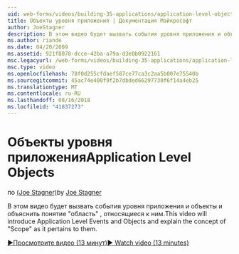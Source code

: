 ```yaml
---
uid: web-forms/videos/building-35-applications/application-level-objects
title: Объекты уровня приложения | Документация Майкрософт
author: JoeStagner
description: В этом видео будет вызвать события уровня приложения и объекты и объяснить понятие &quot;область&quot; , относящиеся к ним.
ms.author: riande
ms.date: 04/20/2009
ms.assetid: 921f8078-dcce-42ba-a79a-d3e0b0922161
msc.legacyurl: /web-forms/videos/building-35-applications/application-level-objects
msc.type: video
ms.openlocfilehash: 78f0d255cfdaef587ce77ca3c2aa5b007e75540b
ms.sourcegitcommit: 45ac74e400f9f2b7dbded66297730f6f14a4eb25
ms.translationtype: MT
ms.contentlocale: ru-RU
ms.lasthandoff: 08/16/2018
ms.locfileid: "41837273"
---
```

<a name="application-level-objects"></a><span data-ttu-id="1d1da-103">Объекты уровня приложения</span><span class="sxs-lookup"><span data-stu-id="1d1da-103">Application Level Objects</span></span>
====================
<span data-ttu-id="1d1da-104">по [(Joe Stagner)](https://github.com/JoeStagner)</span><span class="sxs-lookup"><span data-stu-id="1d1da-104">by [Joe Stagner](https://github.com/JoeStagner)</span></span>

<span data-ttu-id="1d1da-105">В этом видео будет вызвать события уровня приложения и объекты и объяснить понятие &quot;область&quot; , относящиеся к ним.</span><span class="sxs-lookup"><span data-stu-id="1d1da-105">This video will introduce Application Level Events and Objects and explain the concept of &quot;Scope&quot; as it pertains to them.</span></span>

[<span data-ttu-id="1d1da-106">&#9654;Просмотрите видео (13 минут)</span><span class="sxs-lookup"><span data-stu-id="1d1da-106">&#9654; Watch video (13 minutes)</span></span>](https://channel9.msdn.com/Blogs/ASP-NET-Site-Videos/application-level-objects)
